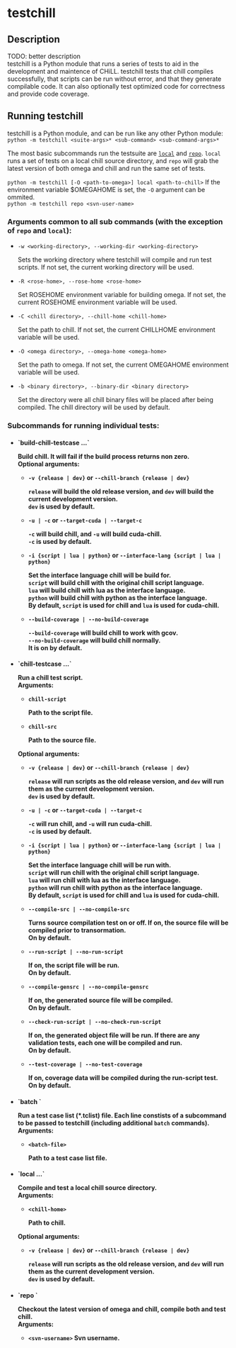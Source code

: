 # testchill

## Description  
TODO: better description  
testchill is a Python module that runs a series of tests to aid in the development and maintence of CHiLL.
testchill tests that chill compiles successfully, that scripts can be run without error, and that they generate compilable code.
It can also optionally test optimized code for correctness and provide code coverage.  


## Running testchill  

testchill is a Python module, and can be run like any other Python module:  
`python -m testchill <suite-args>* <sub-command> <sub-command-args>*`  

The most basic subcommands run the testsuite are [`local`](README.md#-local) and [`repo`](README.md#-repo). `local` runs a set of tests on a local chill source directory, and `repo` will grab the latest version of both omega and chill and run the same set of tests.  

`python -m testchill [-O <path-to-omega>] local <path-to-chill>` If the environment variable $OMEGAHOME is set, the `-O` argument can be ommited.  
`python -m testchill repo <svn-user-name>`  

### Arguments common to all sub commands (with the exception of `repo` and `local`):  
- `-w <working-directory>, --working-dir <working-directory>`

   Sets the working directory where testchill will compile and run test scripts. If not set, the current working  directory will be used.

- `-R <rose-home>, --rose-home <rose-home>`

   Set ROSEHOME environment variable for building omega. If not set, the current ROSEHOME environment variable will be used.

- `-C <chill directory>, --chill-home <chill-home>`

   Set the path to chill. If not set, the current CHILLHOME environment variable will be used.

- `-O <omega directory>, --omega-home <omega-home>`

   Set the path to omega. If not set, the current OMEGAHOME environment variable will be used.

- `-b <binary directory>, --binary-dir <binary directory>`

   Set the directory were all chill binary files will be placed after being compiled. The chill directory will be used by default.

### Subcommands for running individual tests:  
- <h4> `build-chill-testcase ...`

   Build chill. It will fail if the build process returns non zero.  
   Optional arguments:  
   - `-v {release | dev}` or `--chill-branch {release | dev}`
   
     `release` will build the old release version, and `dev` will build the current development version.  
     `dev` is used by default.
   
   - `-u | -c` or `--target-cuda | --target-c`
   
     `-c` will build chill, and `-u` will build cuda-chill.  
     `-c` is used by default.
   
   - `-i {script | lua | python}` or `--interface-lang {script | lua | python}`
   
     Set the interface language chill will be build for.  
     `script` will build chill with the original chill script language.  
     `lua` will build chill with lua as the interface language.  
     `python` will build chill with python as the interface language.  
     By default, `script` is used for chill and `lua` is used for cuda-chill.  
   
   - `--build-coverage | --no-build-coverage`
   
     `--build-coverage` will build chill to work with gcov.  
     `--no-build-coverage` will build chill normally.  
     It is on by default.  
   
- <h4> `chill-testcase <chill-script> <chill-src> ...`

   Run a chill test script.  
   Arguments:  
   - `chill-script`
     
     Path to the script file.  
     
   - `chill-src`
     
     Path to the source file.  
     
   Optional arguments:
   - `-v {release | dev}` or `--chill-branch {release | dev}`
   
     `release` will run scripts as the old release version, and `dev` will run them  as the current development version.  
     `dev` is used by default.
   
   - `-u | -c` or `--target-cuda | --target-c`
   
     `-c` will run chill, and `-u` will run cuda-chill.  
     `-c` is used by default.
   
   - `-i {script | lua | python}` or `--interface-lang {script | lua | python}`
   
     Set the interface language chill will be run with.  
     `script` will run chill with the original chill script language.  
     `lua` will run chill with lua as the interface language.  
     `python` will run chill with python as the interface language.  
     By default, `script` is used for chill and `lua` is used for cuda-chill.  
     
   - `--compile-src | --no-compile-src`
     
     Turns source compilation test on or off. If on, the source file will be compiled prior to transormation.  
     On by default.  
     
   - `--run-script | --no-run-script`
     
     If on, the script file will be run.  
     On by default.  
     
   - `--compile-gensrc | --no-compile-gensrc`
     
     If on, the generated source file will be compiled.  
     On by default.  
     
   - `--check-run-script | --no-check-run-script`
     
     If on, the generated object file will be run. If there are any validation tests, each one will be compiled and run.  
     On by default.  
     
   - `--test-coverage | --no-test-coverage`
     
     If on, coverage data will be compiled during the run-script test.  
     On by default.  
   
- <h4> `batch <batch-file>`
   
   Run a test case list (*.tclist) file. Each line constists of a subcommand to be passed to testchill (including additional `batch` commands).  
   Arguments:
   - `<batch-file>`
     
     Path to a test case list file.
   
- <h4> `local <chill-home> ...`
  
  Compile and test a local chill source directory.  
  Arguments:
  - `<chill-home>`
    
    Path to chill.  
  
  Optional arguments:  
  - `-v {release | dev}` or `--chill-branch {release | dev}`
   
     `release` will run scripts as the old release version, and `dev` will run them  as the current development version.  
     `dev` is used by default.  
  
- <h4> `repo <svn-username>`
  
  Checkout the latest version of omega and chill, compile both and test chill.  
  Arguments:  
  - `<svn-username>`
    Svn username.  
  


